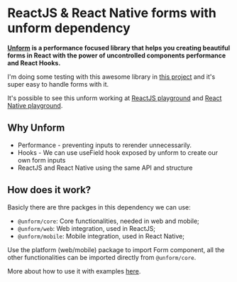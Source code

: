 # ReactJS & React Native forms with unform dependency

__[Unform](https://unform.dev/) is a performance focused library that helps you creating beautiful forms in React with the power of uncontrolled components performance and React Hooks.__

I'm doing some testing with this awesome library in [this project](https://github.com/diogorodrigues/appointment-scheduling-app) and it's super easy to handle forms with it.

It's possible to see this unform working at [ReactJS playground](https://codesandbox.io/embed/agitated-tdd-uf177?autoresize=1&expanddevtools=1&fontsize=14&hidenavigation=1&theme=dark) and [React Native playground](https://snack.expo.io/@diego3g/1e9fb3).

## Why Unform

- Performance - preventing inputs to rerender unnecessarily.
- Hooks - We can use useField hook exposed by unform to create our own form inputs
- ReactJS and React Native using the same API and structure

## How does it work?

Basicly there are thre packges in this dependency we can use:

- `@unform/core`: Core functionalities, needed in web and mobile;
- `@unform/web`: Web integration, used in ReactJS;
- `@unform/mobile`: Mobile integration, used in React Native;

Use the platform (web/mobile) package to import Form component, all the other functionalities can be imported directly from `@unform/core`.

More about how to use it with examples [here](https://unform.dev/guides/basic-form).